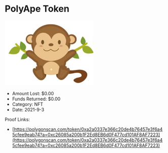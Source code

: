 # PolyApe Token
![PolyApe Token](/rektimages/PolyApe-Token.png)
- Amount Lost: $0.00
- Funds Returned: $0.00
- Category: NFT
- Date: 2021-9-3



Proof Links:
- [https://polygonscan.com/token/0xa2a0337e366c20de4b76457e3f6a45cfee9eab74?a=0xc26085a200b1F2Ed8EB6d0F477cd101AF8AF7223](https://polygonscan.com/token/0xa2a0337e366c20de4b76457e3f6a45cfee9eab74?a=0xc26085a200b1F2Ed8EB6d0F477cd101AF8AF7223)


